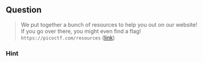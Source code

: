 ## Question
>We put together a bunch of resources to help you out on our website! If you go over there, you might even find a flag! `` https://picoctf.com/resources `` ([link](https://picoctf.com/resources))

### Hint
